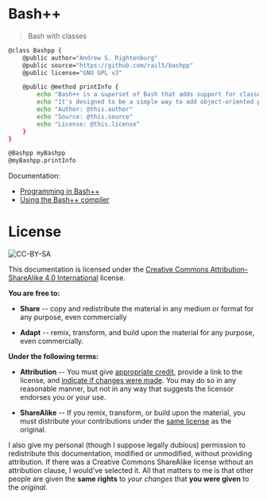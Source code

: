 # Bash++

> Bash with classes

```bash
@class Bashpp {
	@public author="Andrew S. Rightenburg"
	@public source="https://github.com/rail5/bashpp"
	@public license="GNU GPL v3"

	@public @method printInfo {
		echo "Bash++ is a superset of Bash that adds support for classes and objects."
		echo "It's designed to be a simple way to add object-oriented programming to Bash scripts."
		echo "Author: @this.author"
		echo "Source: @this.source"
		echo "License: @this.license"
	}
}

@Bashpp myBashpp
@myBashpp.printInfo
```

Documentation:

 - [Programming in Bash++](language.md)
 - [Using the Bash++ compiler](compiler.md)

# License

![CC-BY-SA](https://licensebuttons.net/l/by-sa/3.0/88x31.png)

This documentation is licensed under the [Creative Commons Attribution-ShareAlike 4.0 International](https://creativecommons.org/licenses/by-sa/4.0/) license.

**You are free to:**

 - **Share** -- copy and redistribute the material in any medium or format for any purpose, even commercially

 - **Adapt** -- remix, transform, and build upon the material for any purpose, even commercially.

**Under the following terms:**

 - **Attribution** -- You must give [appropriate credit](https://creativecommons.org/licenses/by-sa/4.0/#ref-appropriate-credit), provide a link to the license, and [indicate if changes were made](https://creativecommons.org/licenses/by-sa/4.0/#ref-indicate-changes). You may do so in any reasonable manner, but not in any way that suggests the licensor endorses you or your use.

 - **ShareAlike** -- If you remix, transform, or build upon the material, you must distribute your contributions under the [same license](https://creativecommons.org/licenses/by-sa/4.0/#ref-same-license) as the original.

I also give my personal (though I suppose legally dubious) permission to redistribute this documentation, modified or unmodified, without providing attribution. If there was a Creative Commons ShareAlike license without an attribution clause, I would've selected it. All that matters to me is that other people are given the **same rights** to *your changes* that **you were given** to the *original.*
